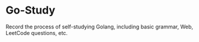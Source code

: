 # Go-Study
Record the process of self-studying Golang, including basic grammar, Web, LeetCode questions, etc.
